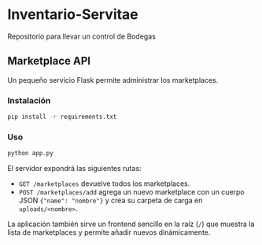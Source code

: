 # Inventario-Servitae

Repositorio para llevar un control de Bodegas

## Marketplace API

Un pequeño servicio Flask permite administrar los marketplaces.

### Instalación

```bash
pip install -r requirements.txt
```

### Uso

```bash
python app.py
```

El servidor expondrá las siguientes rutas:

- `GET /marketplaces` devuelve todos los marketplaces.
- `POST /marketplaces/add` agrega un nuevo marketplace con un cuerpo JSON `{"name": "nombre"}` y crea su carpeta de carga en `uploads/<nombre>`.

La aplicación también sirve un frontend sencillo en la raíz (`/`) que muestra la lista de marketplaces y permite añadir nuevos dinámicamente.
